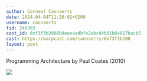 ```yaml
---
author: Corneel Cannaerts 
date: 2024-04-04T11:20:02+0200
username: cannaerts
fid: 248303
cast_id: 0xf3f3b2008b9eeeaadbfe2ebcd4b51b64017bacb5
cast: https://warpcast.com/cannaerts/0xf3f3b200
layout: post
---
```

Programming Architecture by Paul Coates (2010)  

![](https://imagedelivery.net/BXluQx4ige9GuW0Ia56BHw/2e1659f3-8dac-45eb-8544-6ee7cf8a1100/original)